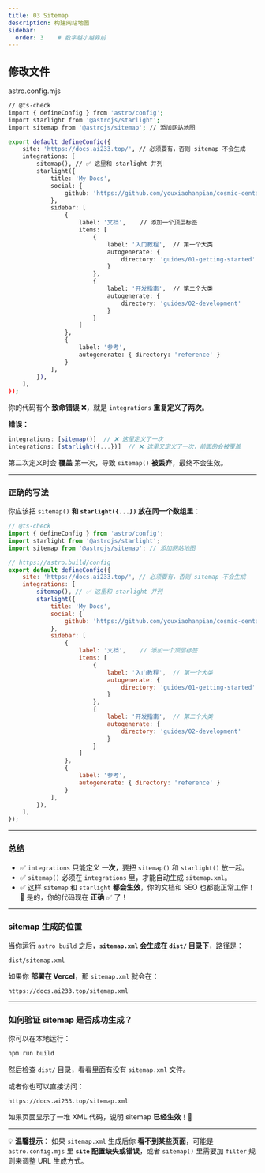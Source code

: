 ```yaml
---
title: 03 Sitemap
description: 构建网站地图
sidebar:
  order: 3    # 数字越小越靠前
---
```


## 修改文件
astro.config.mjs
```bash
// @ts-check
import { defineConfig } from 'astro/config';
import starlight from '@astrojs/starlight';
import sitemap from '@astrojs/sitemap'; // 添加网站地图

export default defineConfig({
	site: 'https://docs.ai233.top/', // 必须要有，否则 sitemap 不会生成
	integrations: [
		sitemap(), // ✅ 这里和 starlight 并列
		starlight({
			title: 'My Docs',
			social: {
				github: 'https://github.com/youxiaohanpian/cosmic-centauri'
			},
			sidebar: [
				{
					label: '文档',    // 添加一个顶层标签
					items: [
						{
							label: '入门教程',  // 第一个大类
							autogenerate: { 
								directory: 'guides/01-getting-started' 
							}
						},
						{
							label: '开发指南',  // 第二个大类
							autogenerate: { 
								directory: 'guides/02-development'
							}
						}
					]
				},
				{
					label: '参考',
					autogenerate: { directory: 'reference' }
				}
			],
		}),
	],
});

```
你的代码有个 **致命错误** ❌，就是 `integrations` **重复定义了两次**。  

**错误：**
```javascript
integrations: [sitemap()]  // ❌ 这里定义了一次
integrations: [starlight({...})]  // ❌ 这里又定义了一次，前面的会被覆盖
```
第二次定义时会 **覆盖** 第一次，导致 `sitemap()` **被丢弃**，最终不会生效。

---

### **正确的写法**
你应该把 `sitemap()` **和 `starlight({...})` 放在同一个数组里**：

```javascript
// @ts-check
import { defineConfig } from 'astro/config';
import starlight from '@astrojs/starlight';
import sitemap from '@astrojs/sitemap'; // 添加网站地图

// https://astro.build/config
export default defineConfig({
	site: 'https://docs.ai233.top/', // 必须要有，否则 sitemap 不会生成
	integrations: [
		sitemap(), // ✅ 这里和 starlight 并列
		starlight({
			title: 'My Docs',
			social: {
				github: 'https://github.com/youxiaohanpian/cosmic-centauri'
			},
			sidebar: [
				{
					label: '文档',    // 添加一个顶层标签
					items: [
						{
							label: '入门教程',  // 第一个大类
							autogenerate: { 
								directory: 'guides/01-getting-started' 
							}
						},
						{
							label: '开发指南',  // 第二个大类
							autogenerate: { 
								directory: 'guides/02-development'
							}
						}
					]
				},
				{
					label: '参考',
					autogenerate: { directory: 'reference' }
				}
			],
		}),
	],
});
```

---

### **总结**
- ✅ `integrations` 只能定义 **一次**，要把 `sitemap()` 和 `starlight()` 放一起。  
- ✅ `sitemap()` 必须在 `integrations` 里，才能自动生成 `sitemap.xml`。  
- ✅ 这样 `sitemap` 和 `starlight` **都会生效**，你的文档和 SEO 也都能正常工作！ 🚀
是的，你的代码现在 **正确** ✅ 了！  

---

### **sitemap 生成的位置**
当你运行 `astro build` 之后，**`sitemap.xml` 会生成在 `dist/` 目录下**，路径是：  

```
dist/sitemap.xml
```

如果你 **部署在 Vercel**，那 `sitemap.xml` 就会在：  
```
https://docs.ai233.top/sitemap.xml
```

---

### **如何验证 sitemap 是否成功生成？**
你可以在本地运行：
```sh
npm run build
```
然后检查 `dist/` 目录，看看里面有没有 `sitemap.xml` 文件。  

或者你也可以直接访问：
```
https://docs.ai233.top/sitemap.xml
```
如果页面显示了一堆 XML 代码，说明 sitemap **已经生效**！🚀

---

💡 **温馨提示**：
如果 `sitemap.xml` 生成后你 **看不到某些页面**，可能是 `astro.config.mjs` 里 **`site` 配置缺失或错误**，或者 `sitemap()` 里需要加 `filter` 规则来调整 URL 生成方式。